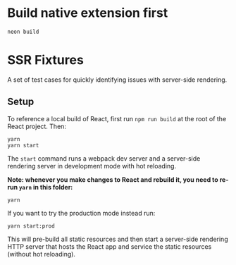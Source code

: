 # Build native extension first

``` bash
neon build
```

# SSR Fixtures

A set of test cases for quickly identifying issues with server-side rendering.

## Setup

To reference a local build of React, first run `npm run build` at the root
of the React project. Then:

```
yarn
yarn start
```

The `start` command runs a webpack dev server and a server-side rendering server in development mode with hot reloading.

**Note: whenever you make changes to React and rebuild it, you need to re-run `yarn` in this folder:**

```
yarn
```

If you want to try the production mode instead run:

```
yarn start:prod
```

This will pre-build all static resources and then start a server-side rendering HTTP server that hosts the React app and service the static resources (without hot reloading).
